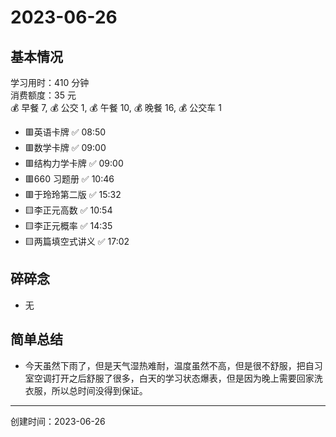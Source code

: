 # 2023-06-26

## 基本情况

学习用时：410 分钟  
消费额度：35 元  
💰 早餐 7, 💰 公交 1, 💰 午餐 10, 💰 晚餐 16, 💰 公交车 1

-   🟥英语卡牌 ✅ 08:50
-   🟥数学卡牌 ✅ 09:00
-   🟥结构力学卡牌 ✅ 09:00
-   🟥660 习题册 ✅ 10:46
-   🟥于玲玲第二版 ✅ 15:32
-   🟨李正元高数 ✅ 10:54
-   🟨李正元概率 ✅ 14:35
-   🟨两篇填空式讲义 ✅ 17:02

## 碎碎念

- 无

## 简单总结

- 今天虽然下雨了，但是天气湿热难耐，温度虽然不高，但是很不舒服，把自习室空调打开之后舒服了很多，白天的学习状态爆表，但是因为晚上需要回家洗衣服，所以总时间没得到保证。

---

创建时间：2023-06-26